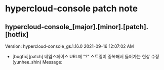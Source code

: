 # hypercloud-console patch note
## hypercloud-console_[major].[minor].[patch].[hotfix]
Version: hypercloud-console_gs.1.16.0
2021-09-16  12:07:02 AM
- [bugfix][patch] 네임스페이스 URL에 "?" 스트링이 중복해서 들어가는 현상 수정 (yunhee_shin) 
    Message: 